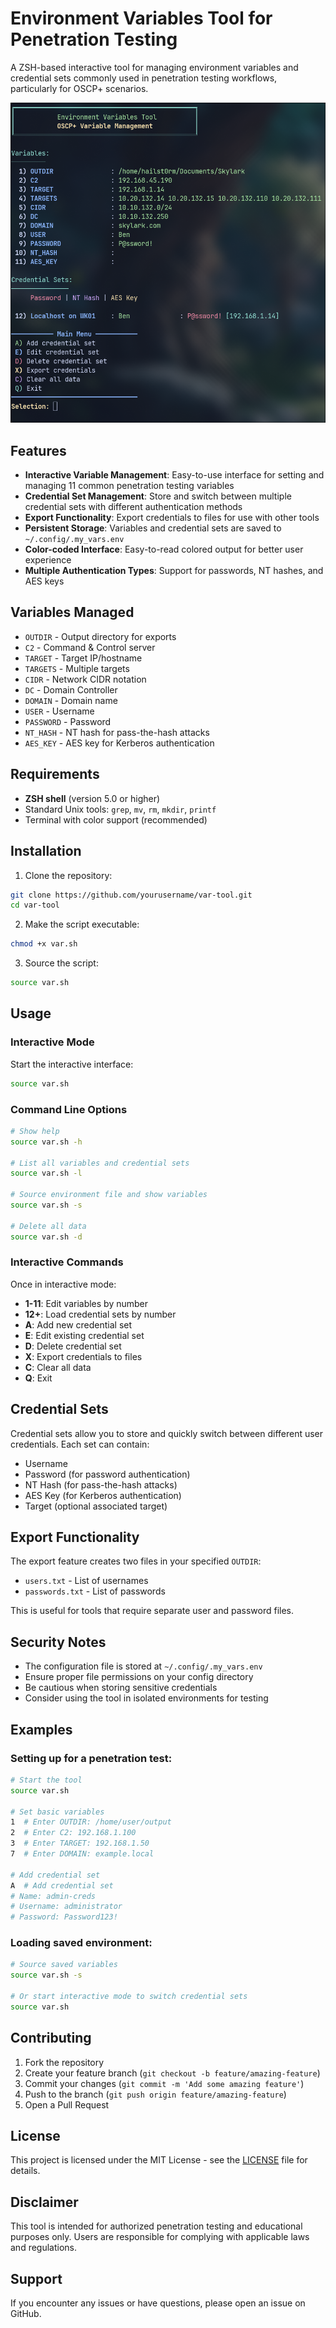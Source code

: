 # Environment Variables Tool for Penetration Testing

A ZSH-based interactive tool for managing environment variables and credential sets commonly used in penetration testing workflows, particularly for OSCP+ scenarios.

![Environment Variables Tool Interface](images/image.png)

## Features

- **Interactive Variable Management**: Easy-to-use interface for setting and managing 11 common penetration testing variables
- **Credential Set Management**: Store and switch between multiple credential sets with different authentication methods
- **Export Functionality**: Export credentials to files for use with other tools
- **Persistent Storage**: Variables and credential sets are saved to `~/.config/.my_vars.env`
- **Color-coded Interface**: Easy-to-read colored output for better user experience
- **Multiple Authentication Types**: Support for passwords, NT hashes, and AES keys

## Variables Managed

- `OUTDIR` - Output directory for exports
- `C2` - Command & Control server
- `TARGET` - Target IP/hostname
- `TARGETS` - Multiple targets
- `CIDR` - Network CIDR notation
- `DC` - Domain Controller
- `DOMAIN` - Domain name
- `USER` - Username
- `PASSWORD` - Password
- `NT_HASH` - NT hash for pass-the-hash attacks
- `AES_KEY` - AES key for Kerberos authentication

## Requirements

- **ZSH shell** (version 5.0 or higher)
- Standard Unix tools: `grep`, `mv`, `rm`, `mkdir`, `printf`
- Terminal with color support (recommended)

## Installation

1. Clone the repository:

```bash
git clone https://github.com/yourusername/var-tool.git
cd var-tool
```

2. Make the script executable:

```bash
chmod +x var.sh
```

3. Source the script:

```bash
source var.sh
```

## Usage

### Interactive Mode

Start the interactive interface:

```bash
source var.sh
```

### Command Line Options

```bash
# Show help
source var.sh -h

# List all variables and credential sets
source var.sh -l

# Source environment file and show variables
source var.sh -s

# Delete all data
source var.sh -d
```

### Interactive Commands

Once in interactive mode:

- **1-11**: Edit variables by number
- **12+**: Load credential sets by number
- **A**: Add new credential set
- **E**: Edit existing credential set
- **D**: Delete credential set
- **X**: Export credentials to files
- **C**: Clear all data
- **Q**: Exit

## Credential Sets

Credential sets allow you to store and quickly switch between different user credentials. Each set can contain:

- Username
- Password (for password authentication)
- NT Hash (for pass-the-hash attacks)
- AES Key (for Kerberos authentication)
- Target (optional associated target)

## Export Functionality

The export feature creates two files in your specified `OUTDIR`:

- `users.txt` - List of usernames
- `passwords.txt` - List of passwords

This is useful for tools that require separate user and password files.

## Security Notes

- The configuration file is stored at `~/.config/.my_vars.env`
- Ensure proper file permissions on your config directory
- Be cautious when storing sensitive credentials
- Consider using the tool in isolated environments for testing

## Examples

### Setting up for a penetration test:

```bash
# Start the tool
source var.sh

# Set basic variables
1  # Enter OUTDIR: /home/user/output
2  # Enter C2: 192.168.1.100
3  # Enter TARGET: 192.168.1.50
7  # Enter DOMAIN: example.local

# Add credential set
A  # Add credential set
# Name: admin-creds
# Username: administrator
# Password: Password123!
```

### Loading saved environment:

```bash
# Source saved variables
source var.sh -s

# Or start interactive mode to switch credential sets
source var.sh
```

## Contributing

1. Fork the repository
2. Create your feature branch (`git checkout -b feature/amazing-feature`)
3. Commit your changes (`git commit -m 'Add some amazing feature'`)
4. Push to the branch (`git push origin feature/amazing-feature`)
5. Open a Pull Request

## License

This project is licensed under the MIT License - see the [LICENSE](LICENSE) file for details.

## Disclaimer

This tool is intended for authorized penetration testing and educational purposes only. Users are responsible for complying with applicable laws and regulations.

## Support

If you encounter any issues or have questions, please open an issue on GitHub.

